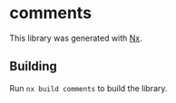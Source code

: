 # comments

This library was generated with [Nx](https://nx.dev).

## Building

Run `nx build comments` to build the library.
